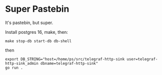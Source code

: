 # Super Pastebin

It's pastebin, but super.

Install postgres 16, make, then:

```
make stop-db start-db db-shell
```

then

```
export DB_STRING="host=/home/ps/src/telegraf-http-sink user=telegraf-http-sink_admin dbname=telegraf-http-sink"
go run .
```